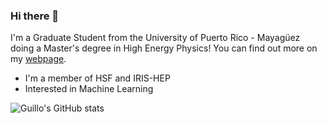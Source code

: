 ### Hi there 👋

<!--
**GuillermoFidalgo/GuillermoFidalgo** is a ✨ _special_ ✨ repository because its `README.md` (this file) appears on your GitHub profile.

Here are some ideas to get you started:

- 🔭 I’m currently working on ...
- 🌱 I’m currently learning ...
- 👯 I’m looking to collaborate on ...
- 🤔 I’m looking for help with ...
- 💬 Ask me about ...
- 📫 How to reach me: ...
- 😄 Pronouns: ...
- ⚡ Fun fact: ...
-->


I'm a Graduate Student from the University of Puerto Rico - Mayagüez doing a Master's degree in High Energy Physics!
You can find out more on my [webpage](https://guillermofidalgo.github.io/).
- I'm a member of HSF and IRIS-HEP
- Interested in Machine Learning


![Guillo's GitHub stats](https://github-readme-stats.vercel.app/api?username=GuillermoFidalgo&show_icons=true&theme=slateorange&include_all_commits=true&rank_icon=github&show=reviews,discussions_started,discussions_answered,prs_merged,prs_merged_percentage)
